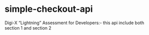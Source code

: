# simple-checkout-api
Digi-X “Lightning” Assessment for Developers:- this api include both section 1 and section 2
